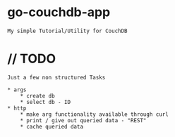 # go-couchdb-app

    My simple Tutorial/Utility for CouchDB

# // TODO

    Just a few non structured Tasks

    * args
        * create db
        * select db - ID
    * http
        * make arg functionality available through curl
        * print / give out queried data - "REST"
        * cache queried data
